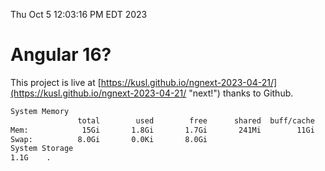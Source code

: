 Thu Oct  5 12:03:16 PM EDT 2023

# Angular 16?


This project is live at [https://kusl.github.io/ngnext-2023-04-21/](https://kusl.github.io/ngnext-2023-04-21/ "next!") thanks to Github.

```bash
System Memory
               total        used        free      shared  buff/cache   available
Mem:            15Gi       1.8Gi       1.7Gi       241Mi        11Gi        12Gi
Swap:          8.0Gi       0.0Ki       8.0Gi
System Storage
1.1G	.
